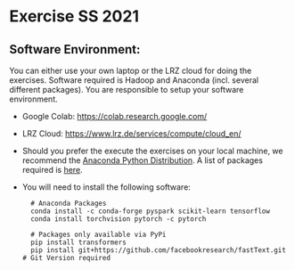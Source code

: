# Exercise SS 2021

## Software Environment:

You can either use your own laptop or the LRZ cloud for doing the exercises. Software required is Hadoop and Anaconda (incl. several different packages). You are responsible to setup your software environment.

* Google Colab: <https://colab.research.google.com/>

* LRZ Cloud: <https://www.lrz.de/services/compute/cloud_en/>

* Should you prefer the execute the exercises on your local machine, we recommend the [Anaconda Python Distribution](https://www.anaconda.com/distribution/#download-section). A list of packages required is [here](conda-packages.txt).

* You will need to install the following software:

        # Anaconda Packages
        conda install -c conda-forge pyspark scikit-learn tensorflow 
        conda install torchvision pytorch -c pytorch

        # Packages only available via PyPi
        pip install transformers
        pip install git+https://github.com/facebookresearch/fastText.git # Git Version required





